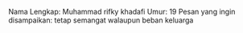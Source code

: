 Nama Lengkap: Muhammad rifky khadafi
Umur: 19
Pesan yang ingin disampaikan: tetap semangat walaupun beban keluarga